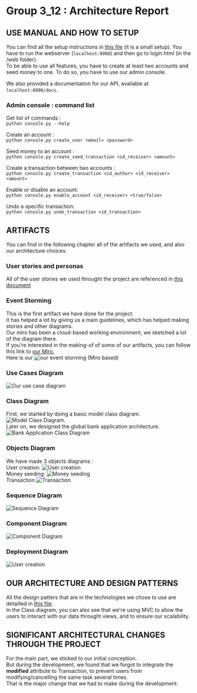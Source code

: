 # Group 3_12 : Architecture Report

## USE MANUAL AND HOW TO SETUP
You can find all the setup instructions in [this file](doc.md) (it is a small setup).
You have to run the webserver (```localhost:8000```) and then go to login.html 
(in the /web folder).  
To be able to use all features, you have to create at least two accounts
and seed money to one. To do so, you have to use our admin console.

We also provided a documentation for our API, available at ```localhost:8000/docs```. 

### Admin console : command list
Get list of commands :  
```python console.py --help```

Create an account :  
```python console.py create_user <email> <password>```

Seed money to an account :  
```python console.py create_seed_transaction <id_receiver> <amount>```

Create a transaction between two accounts :  
```python console.py create_transaction <id_author> <id_receiver> <amount>```

Enable or disable an account:  
```python console.py enable_account <id_receiver> <true/false>```

Undo a specific transaction:  
```python console.py undo_transaction <id_transaction>```

 


## ARTIFACTS
You can find in the following chapter all of the artifacts we used, and also
our architecture choices.  

### User stories and personas
All of the user stories we used throught the project are referenced in [this document](artifacts/personas_stories.md)


### Event Storming
This is the first artifact we have done for the project.  
It has helped a lot by giving us a main guidelines, which has helped making stories and other diagrams.  
Our miro has been a cloud-based working environment, we sketched a lot of the diagram there.  
If you're interested in the making-of of some of our artifacts, you can follow this link to
[our Miro.](https://miro.com/welcomeonboard/sFgH6nnijWVtJbfmW1rD0PuaAmTvR6zvUhoxmFfej7kj44MFtsuRSqiUCUAFxMZy)  
Here is our 
![our event storming](artifacts/Event_Storming_3_12.jpg) (Miro based)

### Use Cases Diagram
![Our use case diagram](artifacts/use_case.png)

### Class Diagram
First, we started by doing a basic model class diagram.
![Model Class Diagram](artifacts/model_class_diagram.PNG).  
Later on, we designed the global bank application architecture.
![Bank Application Class Diagram](artifacts/bank_class_diagram_dp.png)


### Objects Diagram
We have made 3 objects diagrams :  
User creation:
![User creation](artifacts/obj_1.png)  
Money seeding:
![Money seeding](artifacts/obj_2.png)  
Transaction
![Transaction](artifacts/obj_3.png)  
### Sequence Diagram
![Sequence Diagram](artifacts/sequence.png)

### Component Diagram
![Component Diagram](artifacts/component.png)

### Deployment Diagram
![User creation](artifacts/deployment.png)

## OUR ARCHITECTURE AND DESIGN PATTERNS

All the design patters that are in the technologies we chose to use are detailled in [this file](arch.md).  
In the Class diagram, you can also see that we're using MVC to allow the users to interact with our data throught views,
and to ensure our scalability.  

## SIGNIFICANT ARCHITECTURAL CHANGES THROUGH THE PROJECT

For the main part, we sticked to our initial conception.  
But during the development, we found that we forgot to integrate the **modified**
attribute to Transaction, to prevent users from modifying/cancelling the same task
several times.  
That is the major change that we had to make during the development.
